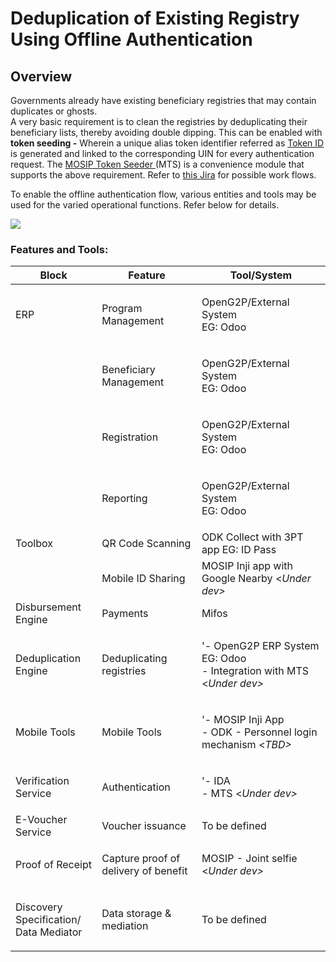# Deduplication of Existing Registry Using Offline Authentication

## Overview

Governments already have existing beneficiary registries that may contain duplicates or ghosts.\
A very basic requirement is to clean the registries by deduplicating their beneficiary lists, thereby avoiding double dipping. This can be enabled with **token seeding -** Wherein a unique alias token identifier referred as [Token ID](https://docs.mosip.io/1.2.0/id-lifecycle-management/identifiers#token-id) is generated and linked to the corresponding UIN for every authentication request. The [MOSIP Token Seeder ](https://docs.mosip.io/openg2p/mosip-token-seeder)(MTS) is a convenience module that supports the above requirement. Refer to [this Jira](https://mosip.atlassian.net/browse/MOSIP-21658) for possible work flows.

To enable the offline authentication flow, various entities and tools may be used for the varied operational functions. Refer below for details.

![](https://raw.githubusercontent.com/mosip/openg2p/main/docs/\_images/openg2p\_offline\_authentication\_flow\_4ps.png)

### Features and Tools:

| Block                                            | Feature                              | Tool/System                                                                                    |
| ------------------------------------------------ | ------------------------------------ | ---------------------------------------------------------------------------------------------- |
| ERP                                              | Program Management                   | <p>OpenG2P/External System <br>EG: Odoo</p>                                                    |
|                                                  | Beneficiary Management               | <p>OpenG2P/External System <br>EG: Odoo</p>                                                    |
|                                                  | Registration                         | <p>OpenG2P/External System <br>EG: Odoo</p>                                                    |
|                                                  | Reporting                            | <p>OpenG2P/External System <br>EG: Odoo</p>                                                    |
| Toolbox                                          | QR Code Scanning                     | ODK Collect with 3PT app EG: ID Pass                                                           |
|                                                  | Mobile ID Sharing                    | MOSIP Inji app with Google Nearby <_Under dev>_                                                |
| Disbursement Engine                              | Payments                             | Mifos                                                                                          |
| Deduplication Engine                             | Deduplicating registries             | <p>'- OpenG2P ERP System <br>EG: Odoo <br>- Integration with MTS &#x3C;<em>Under dev></em></p> |
| Mobile Tools                                     | Mobile Tools                         | <p>'- MOSIP Inji App<br>- ODK - Personnel login mechanism &#x3C;<em>TBD></em></p>              |
| Verification Service                             | Authentication                       | <p>'- IDA<br>- MTS &#x3C;<em>Under dev></em></p>                                               |
| E-Voucher Service                                | Voucher issuance                     | To be defined                                                                                  |
| Proof of Receipt                                 | Capture proof of delivery of benefit | <p>MOSIP - Joint selfie <br>&#x3C;<em>Under dev></em></p>                                      |
| <p>Discovery Specification/<br>Data Mediator</p> | Data storage & mediation             | To be defined                                                                                  |

###

